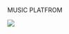 MUSIC PLATFROM

![](https://github.com/mahdinazmi/Spotify-Clone-With-Flutter/blob/main/thumbnail.jpg)
